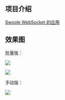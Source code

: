 ## 项目介绍

[Swoole WebSocket 的应用](https://github.com/xinliangnote/Swoole/blob/master/04-Swoole%20WebSocket%20的应用.md)

## 效果图

批量版：

![](https://github.com/xinliangnote/Swoole/blob/master/images/4_swoole_1.gif)

![](https://github.com/xinliangnote/Swoole/blob/master/images/4_swoole_2.gif)

手动版：

![](https://github.com/xinliangnote/Swoole/blob/master/images/4_swoole_3.gif)
